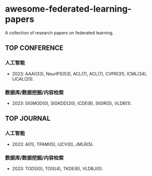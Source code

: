 # awesome-federated-learning-papers
A collection of research papers on federated learning.

## TOP CONFERENCE

### 人工智能

* 2023: AAAI(33), NeurlPS(53), ACL(7), ACL(7), CVPR(31), ICML(34), IJCAL(20).

### 数据库/数据挖掘/内容检索

* 2023: SIGMOD(0), SIGKDD(20), ICDE(8), SIGIR(5), VLDB(1).

## TOP JOURNAL

### 人工智能

* 2023: AI(1), TPAMI(5), IJCV(0), JMLR(5).

### 数据库/数据挖掘/内容检索

* 2023: TODS(0), TOIS(4), TKDE(6), VLDBJ(0).
